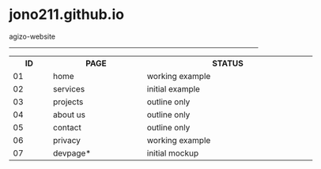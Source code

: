 # jono211.github.io
agizo-website

<hr>

<div class="tg-wrap"><table style="undefined;table-layout: fixed; width: 614px">
<colgroup>
<col style="width: 81px">
<col style="width: 190px">
<col style="width: 343px">
</colgroup>
  <tr>
    <th>ID</th>
    <th>PAGE</th>
    <th>STATUS</th>
  </tr>
  <tr>
    <td>01</td>
    <td>home</td>
    <td>working example</td>
  </tr>
  <tr>
    <td>02</td>
    <td>services</td>
    <td>initial example</td>
  </tr>
  <tr>
    <td>03</td>
    <td>projects</td>
    <td>outline only</td>
  </tr>
  <tr>
    <td>04</td>
    <td>about us</td>
    <td>outline only</td>
  </tr>
  <tr>
    <td>05</td>
    <td>contact<br></td>
    <td>outline only</td>
  </tr>
  <tr>
    <td>06</td>
    <td>privacy</td>
    <td>working example</td>
  </tr>
  <tr>
    <td>07</td>
    <td>devpage*</td>
    <td>initial mockup</td>
  </tr>
</table></div>

